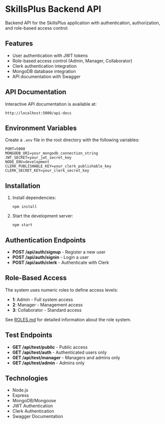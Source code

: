 # SkillsPlus Backend API

Backend API for the SkillsPlus application with authentication, authorization, and role-based access control.

## Features

- User authentication with JWT tokens
- Role-based access control (Admin, Manager, Collaborator)
- Clerk authentication integration
- MongoDB database integration
- API documentation with Swagger

## API Documentation

Interactive API documentation is available at:

```
http://localhost:5000/api-docs
```

## Environment Variables

Create a `.env` file in the root directory with the following variables:

```
PORT=5000
MONGODB_URI=your_mongodb_connection_string
JWT_SECRET=your_jwt_secret_key
NODE_ENV=development
CLERK_PUBLISHABLE_KEY=your_clerk_publishable_key
CLERK_SECRET_KEY=your_clerk_secret_key
```

## Installation

1. Install dependencies:
   ```
   npm install
   ```

2. Start the development server:
   ```
   npm start
   ```

## Authentication Endpoints

- **POST /api/auth/signup** - Register a new user
- **POST /api/auth/signin** - Login a user
- **POST /api/auth/clerk** - Authenticate with Clerk

## Role-Based Access

The system uses numeric roles to define access levels:

- **1**: Admin - Full system access
- **2**: Manager - Management access
- **3**: Collaborator - Standard access

See [ROLES.md](./docs/ROLES.md) for detailed information about the role system.

## Test Endpoints

- **GET /api/test/public** - Public access
- **GET /api/test/auth** - Authenticated users only
- **GET /api/test/manager** - Managers and admins only
- **GET /api/test/admin** - Admins only

## Technologies

- Node.js
- Express
- MongoDB/Mongoose
- JWT Authentication
- Clerk Authentication
- Swagger Documentation 